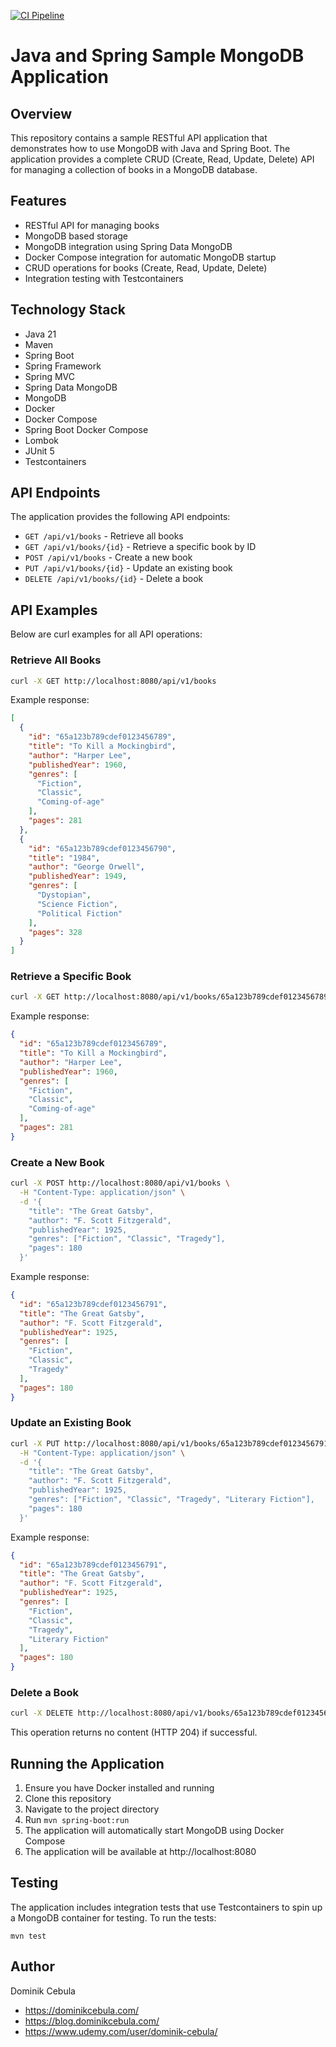 [![CI Pipeline](https://github.com/dominikcebula/java-spring-samples-mongodb/actions/workflows/maven.yml/badge.svg)](https://github.com/dominikcebula/java-spring-samples-mongodb/actions/workflows/maven.yml)

# Java and Spring Sample MongoDB Application

## Overview

This repository contains a sample RESTful API application that demonstrates how to use MongoDB with Java and Spring
Boot. The application provides a complete CRUD (Create, Read, Update, Delete) API for managing a collection of books in
a MongoDB database.

## Features

- RESTful API for managing books
- MongoDB based storage
- MongoDB integration using Spring Data MongoDB
- Docker Compose integration for automatic MongoDB startup
- CRUD operations for books (Create, Read, Update, Delete)
- Integration testing with Testcontainers

## Technology Stack

- Java 21
- Maven
- Spring Boot
- Spring Framework
- Spring MVC
- Spring Data MongoDB
- MongoDB
- Docker
- Docker Compose
- Spring Boot Docker Compose
- Lombok
- JUnit 5
- Testcontainers

## API Endpoints

The application provides the following API endpoints:

- `GET /api/v1/books` - Retrieve all books
- `GET /api/v1/books/{id}` - Retrieve a specific book by ID
- `POST /api/v1/books` - Create a new book
- `PUT /api/v1/books/{id}` - Update an existing book
- `DELETE /api/v1/books/{id}` - Delete a book

## API Examples

Below are curl examples for all API operations:

### Retrieve All Books

```bash
curl -X GET http://localhost:8080/api/v1/books
```

Example response:

```json
[
  {
    "id": "65a123b789cdef0123456789",
    "title": "To Kill a Mockingbird",
    "author": "Harper Lee",
    "publishedYear": 1960,
    "genres": [
      "Fiction",
      "Classic",
      "Coming-of-age"
    ],
    "pages": 281
  },
  {
    "id": "65a123b789cdef0123456790",
    "title": "1984",
    "author": "George Orwell",
    "publishedYear": 1949,
    "genres": [
      "Dystopian",
      "Science Fiction",
      "Political Fiction"
    ],
    "pages": 328
  }
]
```

### Retrieve a Specific Book

```bash
curl -X GET http://localhost:8080/api/v1/books/65a123b789cdef0123456789
```

Example response:

```json
{
  "id": "65a123b789cdef0123456789",
  "title": "To Kill a Mockingbird",
  "author": "Harper Lee",
  "publishedYear": 1960,
  "genres": [
    "Fiction",
    "Classic",
    "Coming-of-age"
  ],
  "pages": 281
}
```

### Create a New Book

```bash
curl -X POST http://localhost:8080/api/v1/books \
  -H "Content-Type: application/json" \
  -d '{
    "title": "The Great Gatsby",
    "author": "F. Scott Fitzgerald",
    "publishedYear": 1925,
    "genres": ["Fiction", "Classic", "Tragedy"],
    "pages": 180
  }'
```

Example response:

```json
{
  "id": "65a123b789cdef0123456791",
  "title": "The Great Gatsby",
  "author": "F. Scott Fitzgerald",
  "publishedYear": 1925,
  "genres": [
    "Fiction",
    "Classic",
    "Tragedy"
  ],
  "pages": 180
}
```

### Update an Existing Book

```bash
curl -X PUT http://localhost:8080/api/v1/books/65a123b789cdef0123456791 \
  -H "Content-Type: application/json" \
  -d '{
    "title": "The Great Gatsby",
    "author": "F. Scott Fitzgerald",
    "publishedYear": 1925,
    "genres": ["Fiction", "Classic", "Tragedy", "Literary Fiction"],
    "pages": 180
  }'
```

Example response:

```json
{
  "id": "65a123b789cdef0123456791",
  "title": "The Great Gatsby",
  "author": "F. Scott Fitzgerald",
  "publishedYear": 1925,
  "genres": [
    "Fiction",
    "Classic",
    "Tragedy",
    "Literary Fiction"
  ],
  "pages": 180
}
```

### Delete a Book

```bash
curl -X DELETE http://localhost:8080/api/v1/books/65a123b789cdef0123456791
```

This operation returns no content (HTTP 204) if successful.

## Running the Application

1. Ensure you have Docker installed and running
2. Clone this repository
3. Navigate to the project directory
4. Run `mvn spring-boot:run`
5. The application will automatically start MongoDB using Docker Compose
6. The application will be available at http://localhost:8080

## Testing

The application includes integration tests that use Testcontainers to spin up a MongoDB container for testing. To run
the tests:

```
mvn test
```

## Author

Dominik Cebula

* https://dominikcebula.com/
* https://blog.dominikcebula.com/
* https://www.udemy.com/user/dominik-cebula/
